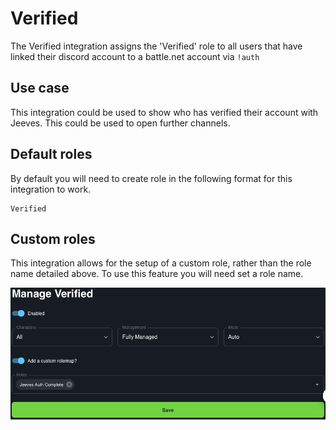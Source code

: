 # Verified

The Verified integration assigns the 'Verified' role to all users that have linked their discord account to a battle.net account via `!auth`

## Use case

This integration could be used to show who has verified their account with Jeeves. This could be used to open further channels.
## Default roles

By default you will need to create role in the following format for this integration to work.
```
Verified
```
## Custom roles

This integration allows for the setup of a custom role, rather than the role name detailed above. To use this feature you will need set a role name. 

![VerifiedRoleMapScreenshot](../../img/verified-custom-rolemap.png)